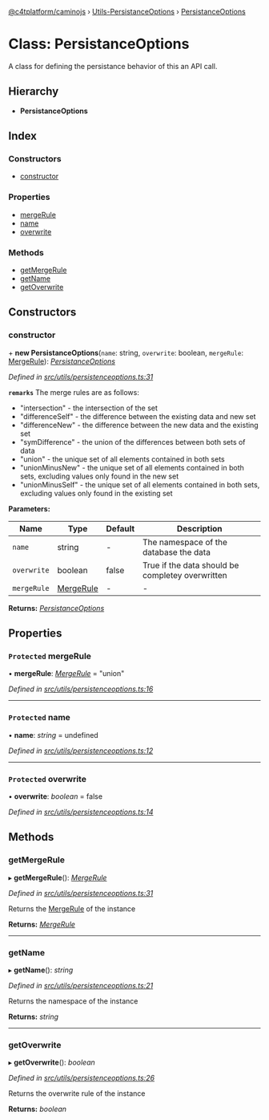 [@c4tplatform/caminojs](../api.md) › [Utils-PersistanceOptions](../modules/utils_persistanceoptions.md) › [PersistanceOptions](utils_persistanceoptions.persistanceoptions.md)

# Class: PersistanceOptions

A class for defining the persistance behavior of this an API call.

## Hierarchy

* **PersistanceOptions**

## Index

### Constructors

* [constructor](utils_persistanceoptions.persistanceoptions.md#constructor)

### Properties

* [mergeRule](utils_persistanceoptions.persistanceoptions.md#protected-mergerule)
* [name](utils_persistanceoptions.persistanceoptions.md#protected-name)
* [overwrite](utils_persistanceoptions.persistanceoptions.md#protected-overwrite)

### Methods

* [getMergeRule](utils_persistanceoptions.persistanceoptions.md#getmergerule)
* [getName](utils_persistanceoptions.persistanceoptions.md#getname)
* [getOverwrite](utils_persistanceoptions.persistanceoptions.md#getoverwrite)

## Constructors

###  constructor

\+ **new PersistanceOptions**(`name`: string, `overwrite`: boolean, `mergeRule`: [MergeRule](../modules/utils_constants.md#mergerule)): *[PersistanceOptions](utils_persistanceoptions.persistanceoptions.md)*

*Defined in [src/utils/persistenceoptions.ts:31](https://github.com/chain4travel/caminojs/blob/8077d740/src/utils/persistenceoptions.ts#L31)*

**`remarks`** 
The merge rules are as follows:
  * "intersection" - the intersection of the set
  * "differenceSelf" - the difference between the existing data and new set
  * "differenceNew" - the difference between the new data and the existing set
  * "symDifference" - the union of the differences between both sets of data
  * "union" - the unique set of all elements contained in both sets
  * "unionMinusNew" - the unique set of all elements contained in both sets, excluding values only found in the new set
  * "unionMinusSelf" - the unique set of all elements contained in both sets, excluding values only found in the existing set

**Parameters:**

Name | Type | Default | Description |
------ | ------ | ------ | ------ |
`name` | string | - | The namespace of the database the data |
`overwrite` | boolean | false | True if the data should be completey overwritten |
`mergeRule` | [MergeRule](../modules/utils_constants.md#mergerule) | - | - |

**Returns:** *[PersistanceOptions](utils_persistanceoptions.persistanceoptions.md)*

## Properties

### `Protected` mergeRule

• **mergeRule**: *[MergeRule](../modules/utils_constants.md#mergerule)* = "union"

*Defined in [src/utils/persistenceoptions.ts:16](https://github.com/chain4travel/caminojs/blob/8077d740/src/utils/persistenceoptions.ts#L16)*

___

### `Protected` name

• **name**: *string* = undefined

*Defined in [src/utils/persistenceoptions.ts:12](https://github.com/chain4travel/caminojs/blob/8077d740/src/utils/persistenceoptions.ts#L12)*

___

### `Protected` overwrite

• **overwrite**: *boolean* = false

*Defined in [src/utils/persistenceoptions.ts:14](https://github.com/chain4travel/caminojs/blob/8077d740/src/utils/persistenceoptions.ts#L14)*

## Methods

###  getMergeRule

▸ **getMergeRule**(): *[MergeRule](../modules/utils_constants.md#mergerule)*

*Defined in [src/utils/persistenceoptions.ts:31](https://github.com/chain4travel/caminojs/blob/8077d740/src/utils/persistenceoptions.ts#L31)*

Returns the [MergeRule](../modules/utils_constants.md#mergerule) of the instance

**Returns:** *[MergeRule](../modules/utils_constants.md#mergerule)*

___

###  getName

▸ **getName**(): *string*

*Defined in [src/utils/persistenceoptions.ts:21](https://github.com/chain4travel/caminojs/blob/8077d740/src/utils/persistenceoptions.ts#L21)*

Returns the namespace of the instance

**Returns:** *string*

___

###  getOverwrite

▸ **getOverwrite**(): *boolean*

*Defined in [src/utils/persistenceoptions.ts:26](https://github.com/chain4travel/caminojs/blob/8077d740/src/utils/persistenceoptions.ts#L26)*

Returns the overwrite rule of the instance

**Returns:** *boolean*
